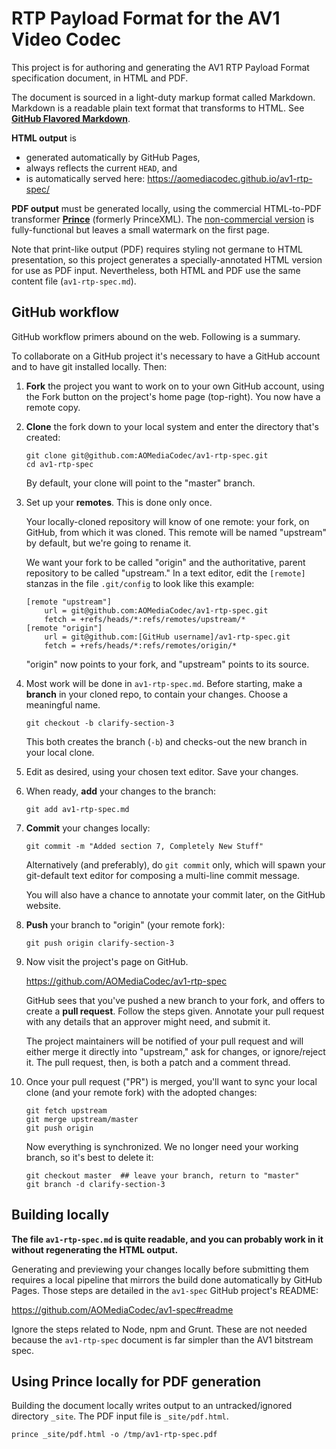# RTP Payload Format for the AV1 Video Codec

This project is for authoring and generating the AV1 RTP Payload Format
specification document, in HTML and PDF.

The document is sourced in a light-duty markup format called Markdown. Markdown
is a readable plain text format that transforms to HTML. See **[GitHub Flavored
Markdown][GFM]**.

**HTML output** is

  * generated automatically by GitHub Pages,
  * always reflects the current `HEAD`, and
  * is automatically served here: https://aomediacodec.github.io/av1-rtp-spec/

**PDF output** must be generated locally, using the commercial HTML-to-PDF
transformer **[Prince]** (formerly PrinceXML). The [non-commercial version] is
fully-functional but leaves a small watermark on the first page.

Note that print-like output (PDF) requires styling not germane to HTML
presentation, so this project generates a specially-annotated HTML version for
use as PDF input. Nevertheless, both HTML and PDF use the same content file
(`av1-rtp-spec.md`).


## GitHub workflow

GitHub workflow primers abound on the web. Following is a summary.

To collaborate on a GitHub project it's necessary to have a GitHub account and
to have git installed locally. Then:

  1. **Fork** the project you want to work on to your own GitHub account, using
     the Fork button on the project's home page (top-right). You now have a
     remote copy.

  2. **Clone** the fork down to your local system and enter the directory that's
     created:

     ~~~~~
     git clone git@github.com:AOMediaCodec/av1-rtp-spec.git
     cd av1-rtp-spec
     ~~~~~

     By default, your clone will point to the "master" branch.

  3. Set up your **remotes**. This is done only once.

     Your locally-cloned repository will know of one remote: your fork, on
     GitHub, from which it was cloned. This remote will be named "upstream"
     by default, but we're going to rename it.

     We want your fork to be called "origin" and the authoritative, parent
     repository to be called "upstream." In a text editor, edit the `[remote]`
     stanzas in the file `.git/config` to look like this example:

     ~~~~~
     [remote "upstream"]
         url = git@github.com:AOMediaCodec/av1-rtp-spec.git
         fetch = +refs/heads/*:refs/remotes/upstream/*
     [remote "origin"]
         url = git@github.com:[GitHub username]/av1-rtp-spec.git
         fetch = +refs/heads/*:refs/remotes/origin/*
     ~~~~~

     "origin" now points to your fork, and "upstream" points to its source.

  4. Most work will be done in `av1-rtp-spec.md`. Before starting, make a
     **branch** in your cloned repo, to contain your changes. Choose a
     meaningful name.

     ~~~~~
     git checkout -b clarify-section-3
     ~~~~~

     This both creates the branch (`-b`) and checks-out the new branch in your
     local clone.

  5. Edit as desired, using your chosen text editor. Save your changes.

  6. When ready, **add** your changes to the branch:

     ~~~~~
     git add av1-rtp-spec.md
     ~~~~~

  7. **Commit** your changes locally:

     ~~~~~
     git commit -m "Added section 7, Completely New Stuff"
     ~~~~~

     Alternatively (and preferably), do `git commit` only, which will spawn your
     git-default text editor for composing a multi-line commit message.

     You will also have a chance to annotate your commit later, on the GitHub
     website.

  8. **Push** your branch to "origin" (your remote fork):

     ~~~~~
     git push origin clarify-section-3
     ~~~~~

  9. Now visit the project's page on GitHub.

     https://github.com/AOMediaCodec/av1-rtp-spec

     GitHub sees that you've pushed a new branch to your fork, and offers to
     create a **pull request**. Follow the steps given. Annotate your pull
     request with any details that an approver might need, and submit it.

     The project maintainers will be notified of your pull request and will
     either merge it directly into "upstream," ask for changes, or ignore/reject
     it. The pull request, then, is both a patch and a comment thread.

 10. Once your pull request ("PR") is merged, you'll want to sync your local
     clone (and your remote fork) with the adopted changes:

     ~~~~~
     git fetch upstream
     git merge upstream/master
     git push origin
     ~~~~~

     Now everything is synchronized. We no longer need your working branch, so
     it's best to delete it:

     ~~~~~
     git checkout master  ## leave your branch, return to "master"
     git branch -d clarify-section-3
     ~~~~~


## Building locally

**The file `av1-rtp-spec.md` is quite readable, and you can probably work in it
without regenerating the HTML output.**

Generating and previewing your changes locally before submitting them requires
a local pipeline that mirrors the build done automatically by GitHub Pages.
Those steps are detailed in the `av1-spec` GitHub project's README:

https://github.com/AOMediaCodec/av1-spec#readme

Ignore the steps related to Node, npm and Grunt. These are not needed because
the `av1-rtp-spec` document is far simpler than the AV1 bitstream spec.


## Using Prince locally for PDF generation

Building the document locally writes output to an untracked/ignored directory
`_site`. The PDF input file is `_site/pdf.html`.

~~~~~
prince _site/pdf.html -o /tmp/av1-rtp-spec.pdf
~~~~~



[GFM]: https://github.github.com/gfm/
[Prince]: https://www.princexml.com/
[non-commercial version]: https://www.princexml.com/download/
